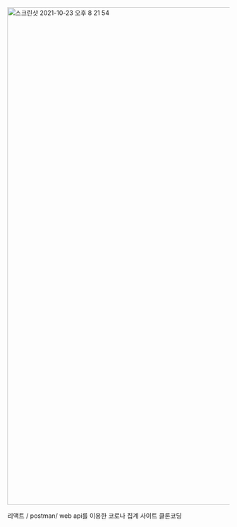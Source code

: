 <img width="1127" alt="스크린샷 2021-10-23 오후 8 21 54" src="https://user-images.githubusercontent.com/89075605/138554000-a20296e7-1a30-443f-a470-cc5811a6f5d6.png">


리액트 / postman/ web api를 이용한 코로나 집계 사이트 클론코딩 

